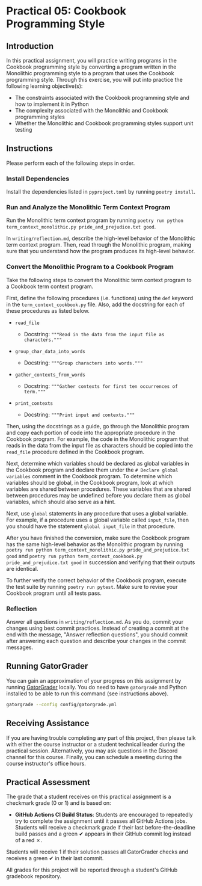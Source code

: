 # Practical 05: Cookbook Programming Style

## Introduction

In this practical assignment, you will practice writing programs in the Cookbook programming style by converting a program written in the Monolithic programming style to a program that uses the Cookbook programming style. Through this exercise, you will put into practice the following learning objective(s):

- The constraints associated with the Cookbook programming style and how to implement it in Python
- The complexity associated with the Monolithic and Cookbook programming styles
- Whether the Monolithic and Cookbook programming styles support unit testing

## Instructions

Please perform each of the following steps in order.

### Install Dependencies

Install the dependencies listed in `pyproject.toml` by running `poetry install`.

### Run and Analyze the Monolithic Term Context Program

Run the Monolithic term context program by running `poetry run python term_context_monolithic.py pride_and_prejudice.txt good`.

In `writing/reflection.md`, describe the high-level behavior of the Monolithic term context program. Then, read through the Monolithic program, making sure that you understand how the program produces its high-level behavior.

### Convert the Monolithic Program to a Cookbook Program

Take the following steps to convert the Monolithic term context program to a Cookbook term context program.

First, define the following procedures (i.e. functions) using the `def` keyword in the `term_context_cookbook.py` file. Also, add the docstring for each of these procedures as listed below.

- `read_file`

  - Docstring: `"""Read in the data from the input file as characters."""`

- `group_char_data_into_words`

  - Docstring: `"""Group characters into words."""`

- `gather_contexts_from_words`

  - Docstring: `"""Gather contexts for first ten occurrences of term."""`

- `print_contexts`

  - Docstring: `"""Print input and contexts."""`

Then, using the docstrings as a guide, go through the Monolithic program and copy each portion of code into the appropriate procedure in the Cookbook program. For example, the code in the Monolithic program that reads in the data from the input file as characters should be copied into the `read_file` procedure defined in the Cookbook program.

Next, determine which variables should be declared as global variables in the Cookbook program and declare them under the `# Declare global variables` comment in the Cookbook program. To determine which variables should be global, in the Cookbook program, look at which variables are shared between procedures. These variables that are shared between procedures may be undefined before you declare them as global variables, which should also serve as a hint.

Next, use `global` statements in any procedure that uses a global variable. For example, if a procedure uses a global variable called `input_file`, then you should have the statement `global input_file` in that procedure.

After you have finished the conversion, make sure the Cookbook program has the same high-level behavior as the Monolithic program by running `poetry run python term_context_monolithic.py pride_and_prejudice.txt good` and `poetry run python term_context_cookbook.py pride_and_prejudice.txt good` in succession and verifying that their outputs are identical.

To further verify the correct behavior of the Cookbook program, execute the test suite by running `poetry run pytest`. Make sure to revise your Cookbook program until all tests pass.

### Reflection

Answer all questions in `writing/reflection.md`. As you do, commit your changes using best commit practices. Instead of creating a commit at the end with the message, "Answer reflection questions", you should commit after answering each question and describe your changes in the commit messages.

## Running GatorGrader

You can gain an approximation of your progress on this assignment by running [GatorGrader](https://github.com/GatorEducator/gatorgrader) locally. You do need to have `gatorgrade` and Python installed to be able to run this command (see instructions above).

```bash
gatorgrade --config config/gatorgrade.yml
```

## Receiving Assistance

If you are having trouble completing any part of this project, then please talk with either the course instructor or a student technical leader during the practical session. Alternatively, you may ask questions in the Discord channel for this course. Finally, you can schedule a meeting during the course instructor's office hours.

## Practical Assessment

The grade that a student receives on this practical assignment is a checkmark grade (0 or 1) and is based on:

- **GitHub Actions CI Build Status**: Students are encouraged to repeatedly try to complete the assignment until it passes all GitHub Actions jobs. Students will receive a checkmark grade if their last before-the-deadline build passes and a green ✔ appears in their GitHub commit log instead of a red ✗.

Students will receive 1 if their solution passes all GatorGrader checks and receives a green ✔ in their last commit.

All grades for this project will be reported through a student's GitHub gradebook repository.
